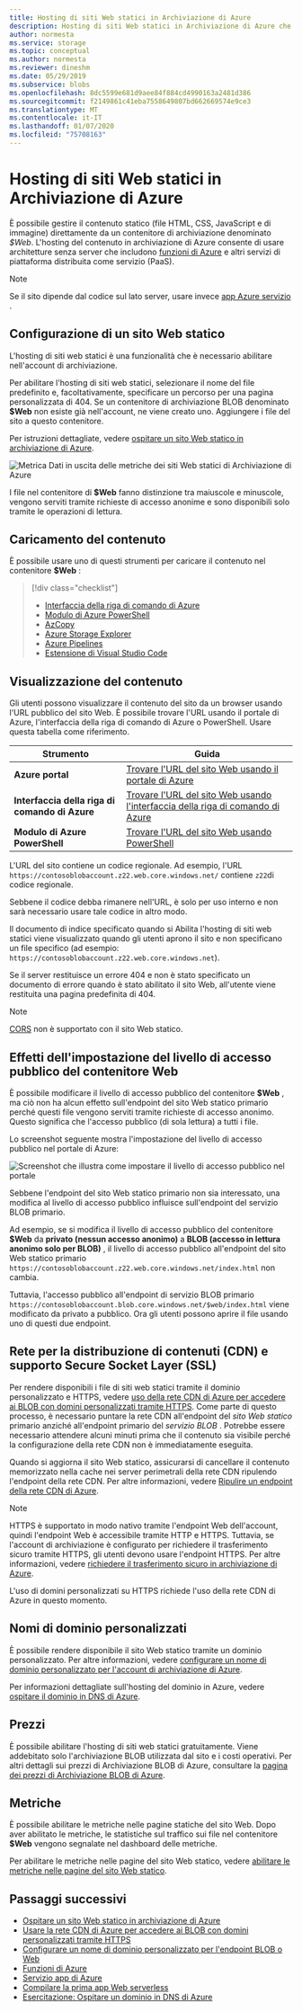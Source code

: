 ```yaml
---
title: Hosting di siti Web statici in Archiviazione di Azure
description: Hosting di siti Web statici in Archiviazione di Azure che fornisce una soluzione economica e scalabile per l'hosting di applicazioni Web moderne.
author: normesta
ms.service: storage
ms.topic: conceptual
ms.author: normesta
ms.reviewer: dineshm
ms.date: 05/29/2019
ms.subservice: blobs
ms.openlocfilehash: 8dc5599e681d9aee84f884cd4990163a2481d386
ms.sourcegitcommit: f2149861c41eba7558649807bd662669574e9ce3
ms.translationtype: MT
ms.contentlocale: it-IT
ms.lasthandoff: 01/07/2020
ms.locfileid: "75708163"
---
```

# <a name="static-website-hosting-in-azure-storage"></a>Hosting di siti Web statici in Archiviazione di Azure

È possibile gestire il contenuto statico (file HTML, CSS, JavaScript e di immagine) direttamente da un contenitore di archiviazione denominato *$Web*. L'hosting del contenuto in archiviazione di Azure consente di usare architetture senza server che includono [funzioni di Azure](/azure/azure-functions/functions-overview) e altri servizi di piattaforma distribuita come servizio (PaaS).

> [!NOTE]
> Se il sito dipende dal codice sul lato server, usare invece [app Azure servizio](/azure/app-service/overview) .

## <a name="setting-up-a-static-website"></a>Configurazione di un sito Web statico

L'hosting di siti web statici è una funzionalità che è necessario abilitare nell'account di archiviazione.

Per abilitare l'hosting di siti web statici, selezionare il nome del file predefinito e, facoltativamente, specificare un percorso per una pagina personalizzata di 404. Se un contenitore di archiviazione BLOB denominato **$Web** non esiste già nell'account, ne viene creato uno. Aggiungere i file del sito a questo contenitore.

Per istruzioni dettagliate, vedere [ospitare un sito Web statico in archiviazione di Azure](storage-blob-static-website-how-to.md).

![Metrica Dati in uscita delle metriche dei siti Web statici di Archiviazione di Azure](./media/storage-blob-static-website/storage-blob-static-website-blob-container.png)

I file nel contenitore di **$Web** fanno distinzione tra maiuscole e minuscole, vengono serviti tramite richieste di accesso anonime e sono disponibili solo tramite le operazioni di lettura.

## <a name="uploading-content"></a>Caricamento del contenuto

È possibile usare uno di questi strumenti per caricare il contenuto nel contenitore **$Web** :

> [!div class="checklist"]
> * [Interfaccia della riga di comando di Azure](storage-blob-static-website-how-to.md#cli)
> * [Modulo di Azure PowerShell](storage-blob-static-website-how-to.md#powershell)
> * [AzCopy](../common/storage-use-azcopy-v10.md)
> * [Azure Storage Explorer](https://azure.microsoft.com/features/storage-explorer/)
> * [Azure Pipelines](https://azure.microsoft.com/services/devops/pipelines/)
> * [Estensione di Visual Studio Code](/azure/javascript/tutorial-vscode-static-website-node-01)

## <a name="viewing-content"></a>Visualizzazione del contenuto

Gli utenti possono visualizzare il contenuto del sito da un browser usando l'URL pubblico del sito Web. È possibile trovare l'URL usando il portale di Azure, l'interfaccia della riga di comando di Azure o PowerShell. Usare questa tabella come riferimento.

|Strumento| Guida |
|----|----|
|**Azure portal** | [Trovare l'URL del sito Web usando il portale di Azure](storage-blob-static-website-how-to.md#portal-find-url) |
|**Interfaccia della riga di comando di Azure** | [Trovare l'URL del sito Web usando l'interfaccia della riga di comando di Azure](storage-blob-static-website-how-to.md#cli-find-url) |
|**Modulo di Azure PowerShell** | [Trovare l'URL del sito Web usando PowerShell](storage-blob-static-website-how-to.md#powershell-find-url) |

L'URL del sito contiene un codice regionale. Ad esempio, l'URL `https://contosoblobaccount.z22.web.core.windows.net/` contiene `z22`di codice regionale.

Sebbene il codice debba rimanere nell'URL, è solo per uso interno e non sarà necessario usare tale codice in altro modo.

Il documento di indice specificato quando si Abilita l'hosting di siti web statici viene visualizzato quando gli utenti aprono il sito e non specificano un file specifico (ad esempio: `https://contosoblobaccount.z22.web.core.windows.net`).  

Se il server restituisce un errore 404 e non è stato specificato un documento di errore quando è stato abilitato il sito Web, all'utente viene restituita una pagina predefinita di 404.

> [!NOTE]
> [CORS](https://docs.microsoft.com/rest/api/storageservices/cross-origin-resource-sharing--cors--support-for-the-azure-storage-services) non è supportato con il sito Web statico.

## <a name="impact-of-the-setting-the-public-access-level-of-the-web-container"></a>Effetti dell'impostazione del livello di accesso pubblico del contenitore Web

È possibile modificare il livello di accesso pubblico del contenitore **$Web** , ma ciò non ha alcun effetto sull'endpoint del sito Web statico primario perché questi file vengono serviti tramite richieste di accesso anonimo. Questo significa che l'accesso pubblico (di sola lettura) a tutti i file.

Lo screenshot seguente mostra l'impostazione del livello di accesso pubblico nel portale di Azure:

![Screenshot che illustra come impostare il livello di accesso pubblico nel portale](./media/storage-manage-access-to-resources/storage-manage-access-to-resources-0.png)

Sebbene l'endpoint del sito Web statico primario non sia interessato, una modifica al livello di accesso pubblico influisce sull'endpoint del servizio BLOB primario.

Ad esempio, se si modifica il livello di accesso pubblico del contenitore **$Web** da **privato (nessun accesso anonimo)** a **BLOB (accesso in lettura anonimo solo per BLOB)** , il livello di accesso pubblico all'endpoint del sito Web statico primario `https://contosoblobaccount.z22.web.core.windows.net/index.html` non cambia.

Tuttavia, l'accesso pubblico all'endpoint di servizio BLOB primario `https://contosoblobaccount.blob.core.windows.net/$web/index.html` viene modificato da privato a pubblico. Ora gli utenti possono aprire il file usando uno di questi due endpoint.

## <a name="content-delivery-network-cdn-and-secure-socket-layer-ssl-support"></a>Rete per la distribuzione di contenuti (CDN) e supporto Secure Socket Layer (SSL)

Per rendere disponibili i file di siti web statici tramite il dominio personalizzato e HTTPS, vedere [uso della rete CDN di Azure per accedere ai BLOB con domini personalizzati tramite HTTPS](storage-https-custom-domain-cdn.md). Come parte di questo processo, è necessario puntare la rete CDN all'endpoint del *sito Web statico* primario anziché all'endpoint primario del *servizio BLOB* . Potrebbe essere necessario attendere alcuni minuti prima che il contenuto sia visibile perché la configurazione della rete CDN non è immediatamente eseguita.

Quando si aggiorna il sito Web statico, assicurarsi di cancellare il contenuto memorizzato nella cache nei server perimetrali della rete CDN ripulendo l'endpoint della rete CDN. Per altre informazioni, vedere [Ripulire un endpoint della rete CDN di Azure](../../cdn/cdn-purge-endpoint.md).

> [!NOTE]
> HTTPS è supportato in modo nativo tramite l'endpoint Web dell'account, quindi l'endpoint Web è accessibile tramite HTTP e HTTPS. Tuttavia, se l'account di archiviazione è configurato per richiedere il trasferimento sicuro tramite HTTPS, gli utenti devono usare l'endpoint HTTPS. Per altre informazioni, vedere [richiedere il trasferimento sicuro in archiviazione di Azure](../common/storage-require-secure-transfer.md).
>
> L'uso di domini personalizzati su HTTPS richiede l'uso della rete CDN di Azure in questo momento.

## <a name="custom-domain-names"></a>Nomi di dominio personalizzati

È possibile rendere disponibile il sito Web statico tramite un dominio personalizzato. Per altre informazioni, vedere [configurare un nome di dominio personalizzato per l'account di archiviazione di Azure](storage-custom-domain-name.md).

Per informazioni dettagliate sull'hosting del dominio in Azure, vedere [ospitare il dominio in DNS di Azure](../../dns/dns-delegate-domain-azure-dns.md).

## <a name="pricing"></a>Prezzi

È possibile abilitare l'hosting di siti web statici gratuitamente. Viene addebitato solo l'archiviazione BLOB utilizzata dal sito e i costi operativi. Per altri dettagli sui prezzi di Archiviazione BLOB di Azure, consultare la [pagina dei prezzi di Archiviazione BLOB di Azure](https://azure.microsoft.com/pricing/details/storage/blobs/).

## <a name="metrics"></a>Metriche

È possibile abilitare le metriche nelle pagine statiche del sito Web. Dopo aver abilitato le metriche, le statistiche sul traffico sui file nel contenitore **$Web** vengono segnalate nel dashboard delle metriche.

Per abilitare le metriche nelle pagine del sito Web statico, vedere [abilitare le metriche nelle pagine del sito Web statico](storage-blob-static-website-how-to.md#metrics).

## <a name="next-steps"></a>Passaggi successivi

* [Ospitare un sito Web statico in archiviazione di Azure](storage-blob-static-website-how-to.md)
* [Usare la rete CDN di Azure per accedere ai BLOB con domini personalizzati tramite HTTPS](storage-https-custom-domain-cdn.md)
* [Configurare un nome di dominio personalizzato per l'endpoint BLOB o Web](storage-custom-domain-name.md)
* [Funzioni di Azure](/azure/azure-functions/functions-overview)
* [Servizio app di Azure](/azure/app-service/overview)
* [Compilare la prima app Web serverless](https://docs.microsoft.com/azure/functions/tutorial-static-website-serverless-api-with-database)
* [Esercitazione: Ospitare un dominio in DNS di Azure](../../dns/dns-delegate-domain-azure-dns.md)
